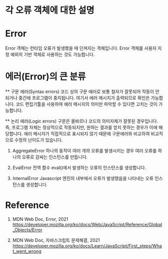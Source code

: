 # 각 오류 객체에 대한 설명

# Error
Error 객체는 런타임 오류가 발생했을 때 던져지는 객체입니다. Error 객체를 사용자 지정 예외의 기반 객체로 사용하는 것도 가능합니다. 

# 에러(Error)의 큰 분류

** 구문 에러(Syntax errors)
코드 상의 구문 에러로 보통 철자가 잘못되어 작동이 안되거나 중간에 프로그램이 중지됩니다. 여기서 에러 메시지가 출력되므로 확인은 가능합니다. 코드 편집기툴을 사용하여 에러 메시지의 의미만 파악할 수 있다면 고치는 것이 가능합니다. 

** 논리 에러(Logic errors)
구문은 올바르나 코드의 의미자체가 잘못된 경우입니다. 즉, 프로그램 자체는 정상적으로 작동되지만, 원하는 결과를 얻지 못하는 경우가 이에 해당합니다. 에러 메시지가 직접적으로 표시되지 않기 때문에 구문에러와 비교하여 비교적으로 수정의 난이도가 있습니다.

1. AggregateError
하나의 동작이 여러 개의 오류를 발생시키는 경우 여러 오류를 하나의 오류로 감싸는 인스턴스를 만듭니다.

2. EvalError
전역 함수 eval()에서 발생하는 오류의 인스턴스를 생성합니다.

3. InternalError
Javascript 엔진의 내부에서 오류가 발생했음을 나타내는 오류 인스턴스를 생성합니다.

# Reference
1. MDN Web Doc, Error, 2021
https://developer.mozilla.org/ko/docs/Web/JavaScript/Reference/Global_Objects/Error

2. MDN Web Doc, 자바스크립트 문제해결, 2021
https://developer.mozilla.org/ko/docs/Learn/JavaScript/First_steps/What_went_wrong
